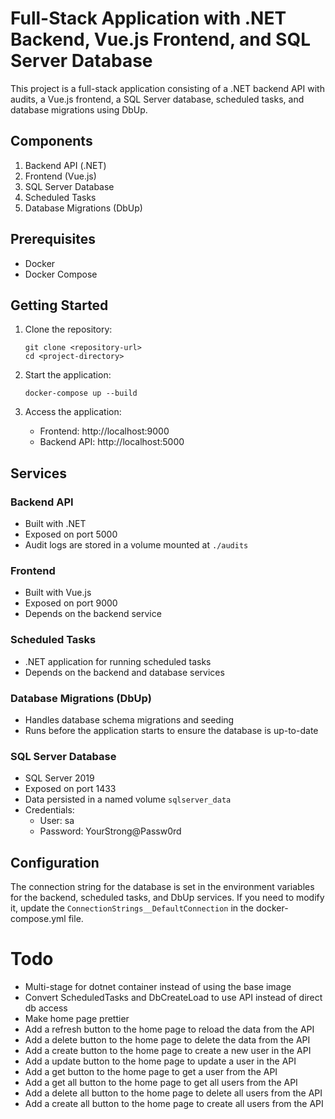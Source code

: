 # Full-Stack Application with .NET Backend, Vue.js Frontend, and SQL Server Database

This project is a full-stack application consisting of a .NET backend API with audits, a Vue.js frontend, a SQL Server database, scheduled tasks, and database migrations using DbUp.

## Components

1. Backend API (.NET)
2. Frontend (Vue.js)
3. SQL Server Database
4. Scheduled Tasks
5. Database Migrations (DbUp)

## Prerequisites

- Docker
- Docker Compose

## Getting Started

1. Clone the repository:
   ```
   git clone <repository-url>
   cd <project-directory>
   ```

2. Start the application:
   ```
   docker-compose up --build
   ```

3. Access the application:
   - Frontend: http://localhost:9000
   - Backend API: http://localhost:5000

## Services

### Backend API

- Built with .NET
- Exposed on port 5000
- Audit logs are stored in a volume mounted at `./audits`

### Frontend

- Built with Vue.js
- Exposed on port 9000
- Depends on the backend service

### Scheduled Tasks

- .NET application for running scheduled tasks
- Depends on the backend and database services

### Database Migrations (DbUp)

- Handles database schema migrations and seeding
- Runs before the application starts to ensure the database is up-to-date

### SQL Server Database

- SQL Server 2019
- Exposed on port 1433
- Data persisted in a named volume `sqlserver_data`
- Credentials:
  - User: sa
  - Password: YourStrong@Passw0rd

## Configuration

The connection string for the database is set in the environment variables for the backend, scheduled tasks, and DbUp services. If you need to modify it, update the `ConnectionStrings__DefaultConnection` in the docker-compose.yml file.

# Todo 

- Multi-stage for dotnet container instead of using the base image
- Convert ScheduledTasks and DbCreateLoad to use API instead of direct db access
- Make home page prettier
- Add a refresh button to the home page to reload the data from the API
- Add a delete button to the home page to delete the data from the API
- Add a create button to the home page to create a new user in the API
- Add a update button to the home page to update a user in the API
- Add a get button to the home page to get a user from the API
- Add a get all button to the home page to get all users from the API
- Add a delete all button to the home page to delete all users from the API
- Add a create all button to the home page to create all users from the API